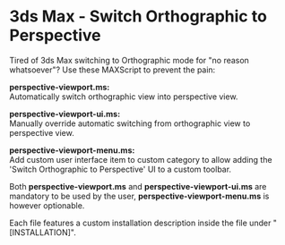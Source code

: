 # 3ds Max - Switch Orthographic to Perspective

Tired of 3ds Max switching to Orthographic mode for "no reason whatsoever"? Use these MAXScript to prevent the pain:

**perspective-viewport.ms:**  
Automatically switch orthographic view into perspective view.
  
**perspective-viewport-ui.ms:**  
Manually override automatic switching from orthographic view to perspective view.
  
**perspective-viewport-menu.ms:**  
Add custom user interface item to custom category to allow adding the 'Switch Orthographic to Perspective' UI to a custom toolbar.
  
Both **perspective-viewport.ms** and **perspective-viewport-ui.ms** are mandatory to be used by the user, **perspective-viewport-menu.ms** is however optionable.
  
Each file features a custom installation description inside the file under "[INSTALLATION]".
